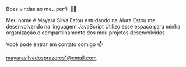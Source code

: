 Boas vindas ao meu perfil 💙💙

Meu nome é Mayara Silva
Estou estudando na Alura
Estou me desenvolvendo na linguagem JavaScript
Utilizo esse espaço para minha organização e compartilhamento dos meu projetos desenvolvidos

Você pode entrar em contato comigo 📫

mayarasilvadosprazeres1@email.com
